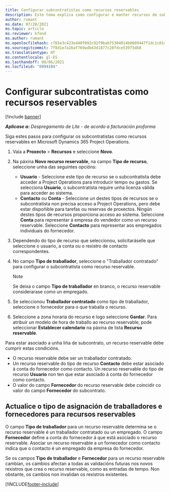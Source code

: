 ```yaml
---
title: Configurar subcontratistas como recursos reservables
description: Este tema explica como configurar e manter recursos de subcontratistas que se crean a partir de usuarios e contactos do sistema, para que poidan asociarse a subcontratos en Microsoft Dynamics 365 Project Operations.
author: rumant
ms.date: 07/28/2021
ms.topic: article
ms.reviewer: kfend
ms.author: rumant
ms.openlocfilehash: c765e3c423e440f092c92f9bab75304914b0609447f1dc1c014f98801561b7a6
ms.sourcegitcommit: 7f8d1e7a16af769adb43d1877c28fdce53975db8
ms.translationtype: HT
ms.contentlocale: gl-ES
ms.lasthandoff: 08/06/2021
ms.locfileid: "6994184"
---
```

# <a name="set-up-subcontractors-as-bookable-resources"></a>Configurar subcontratistas como recursos reservables

[!include [banner](../../includes/dataverse-preview.md)]

_**Aplícase a:** Despregamento de Lite - de acordo a facturación proforma_

Siga estes pasos para configurar os subcontratistas como recursos reservables en Microsoft Dynamics 365 Project Operations.

1. Vaia a **Proxecto** \> **Recursos** e seleccione **Novo**.
2. Na páxina **Novo recurso reservable**, na campo **Tipo de recurso**, seleccione unha das seguintes opcións:

    - **Usuario** - Seleccione este tipo de recurso se o subcontratista debe acceder a Project Operations para introducir tempo ou gastos. Se selecciona **Usuario**, o subcontratista require unha licenza válida para acceder ao sistema.
    - **Contacto** ou **Conta** - Seleccione un destes tipos de recursos se o subcontratista non precisa acceso a Project Operations, pero debe estar dispoñible para tarefas ou reservas de proxectos. Ningún destes tipos de recursos proporciona acceso ao sistema. Seleccione **Conta** para representar á empresa do vendedor como un recurso reservable. Seleccione **Contacto** para representar aos empregados individuais do fornecedor.

3. Dependendo do tipo de recurso que seleccionou, solicitaráselle que seleccione o usuario, a conta ou o rexistro de contacto correspondentes.
4. No campo **Tipo de traballador**, seleccione o "Traballador contratado" para configurar o subcontratista como recurso reservable.

    > [!NOTE]
    > Se deixa o campo **Tipo de traballador** en branco, o recurso reservable considerarase como un empregado.

5. Se seleccionou **Traballador contratado** como tipo de traballador, seleccione o fornecedor para o que traballa o recurso.
6. Seleccione a zona horaria do recurso e logo seleccione **Gardar**. Para atribuír un modelo de hora de traballo ao recurso reservable, pode seleccionar **Establecer calendario** na páxina de lista **Recurso reservable**.

Para estar asociado a unha liña de subcontrato, un recurso reservable debe cumprir estas condicións.

- O recurso reservable debe ser un traballador contratado.
- Un recurso reservable do tipo de recurso **Contacto** debe estar asociado á conta do fornecedor como contacto. Un recurso reservable do tipo de recurso **Usuario** non ten que estar asociado á conta do fornecedor como contacto.
- O valor do campo **Fornecedor** do recurso reservable debe coincidir co valor do campo **Fornecedor** do subcontrato.

## <a name="update-the-type-of-worker-and-vendor-mapping-for-bookable-resources"></a>Actualice o tipo de asignación de traballadores e fornecedores para recursos reservables

O campo **Tipo de traballador** para un recurso reservable determina se o recurso reservable é un traballador contratado ou un empregado. O campo **Fornecedor** define a conta do fornecedor á que está asociado o recurso reservable. Asociar un recurso reservable a un fornecedor como contacto indica que o contacto é un empregado da empresa do fornecedor.

Se os campos **Tipo de traballador** e **Fornecedor** para un recurso reservable cambian, os cambios afectan a todas as validacións futuras nos novos rexistros que crea o recurso reservable, como as entradas de tempo. Non obstante, os cambios non invalidan os rexistros existentes.

[!INCLUDE[footer-include](../../includes/footer-banner.md)]
